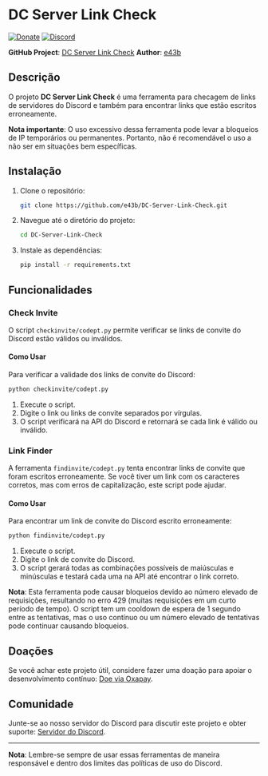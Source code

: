 # DC Server Link Check

[![Donate](https://img.shields.io/badge/Donate-Oxapay-blue)](https://oxapay.com/donate/40874860)
[![Discord](https://img.shields.io/badge/Discord-Join%20Server-blue)](https://discord.gg/CsBMMXBz7t)

**GitHub Project**: [DC Server Link Check](https://github.com/e43b/DC-Server-Link-Check/)
**Author**: [e43b](https://github.com/e43b)

## Descrição

O projeto **DC Server Link Check** é uma ferramenta para checagem de links de servidores do Discord e também para encontrar links que estão escritos erroneamente. 

**Nota importante**: O uso excessivo dessa ferramenta pode levar a bloqueios de IP temporários ou permanentes. Portanto, não é recomendável o uso a não ser em situações bem específicas.

## Instalação

1. Clone o repositório:
   ```sh
   git clone https://github.com/e43b/DC-Server-Link-Check.git
   ```
2. Navegue até o diretório do projeto:
   ```sh
   cd DC-Server-Link-Check
   ```
3. Instale as dependências:
   ```sh
   pip install -r requirements.txt
   ```

## Funcionalidades

### Check Invite

O script `checkinvite/codept.py` permite verificar se links de convite do Discord estão válidos ou inválidos. 

#### Como Usar

Para verificar a validade dos links de convite do Discord:
```sh
python checkinvite/codept.py
```

1. Execute o script.
2. Digite o link ou links de convite separados por vírgulas.
3. O script verificará na API do Discord e retornará se cada link é válido ou inválido.

### Link Finder

A ferramenta `findinvite/codept.py` tenta encontrar links de convite que foram escritos erroneamente. Se você tiver um link com os caracteres corretos, mas com erros de capitalização, este script pode ajudar.

#### Como Usar

Para encontrar um link de convite do Discord escrito erroneamente:
```sh
python findinvite/codept.py
```

1. Execute o script.
2. Digite o link de convite do Discord.
3. O script gerará todas as combinações possíveis de maiúsculas e minúsculas e testará cada uma na API até encontrar o link correto.

**Nota**: Esta ferramenta pode causar bloqueios devido ao número elevado de requisições, resultando no erro 429 (muitas requisições em um curto período de tempo). O script tem um cooldown de espera de 1 segundo entre as tentativas, mas o uso contínuo ou um número elevado de tentativas pode continuar causando bloqueios.

## Doações

Se você achar este projeto útil, considere fazer uma doação para apoiar o desenvolvimento contínuo: [Doe via Oxapay](https://oxapay.com/donate/40874860).

## Comunidade

Junte-se ao nosso servidor do Discord para discutir este projeto e obter suporte: [Servidor do Discord](https://discord.gg/CsBMMXBz7t).

---

**Nota**: Lembre-se sempre de usar essas ferramentas de maneira responsável e dentro dos limites das políticas de uso do Discord.
